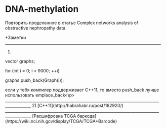 DNA-methylation
===============
Повторить проделанное в статье Complex networks analysis of obstructive nephropathy data.

*Заметки
___________________________________________________________________________________________
1)
<p>vector<Graph> graphs;</p>
<p>for (int i = 0; i < 9000; ++i)</p>
<p>graphs.push_back(Graph(i));</p>

<p>если у тебя компилер поддерживает C++11, то вместо push_back лучше использовать emplace_back<\p>
___________________________________________________________________________________________
2) [С++11](http://habrahabr.ru/post/182920/)
___________________________________________________________________________________________
[Расшифровка TCGA баркода](https://wiki.nci.nih.gov/display/TCGA/TCGA+Barcode)
